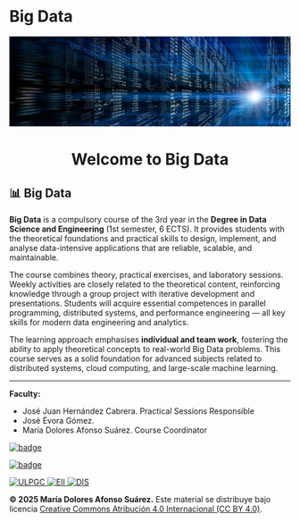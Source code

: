 # Big Data
![Cover](files/bigdata.png "Big Data")

<h1 style="text-align: center;">Welcome to Big Data</h1>

## 📊 Big Data

**Big Data** is a compulsory course of the 3rd year in the **Degree in Data Science and Engineering** (1st semester, 6 ECTS). It provides students with the theoretical foundations and practical skills to design, implement, and analyse data-intensive applications that are reliable, scalable, and maintainable.

The course combines theory, practical exercises, and laboratory sessions. Weekly activities are closely related to the theoretical content, reinforcing knowledge through a group project with iterative development and presentations. Students will acquire essential competences in parallel programming, distributed systems, and performance engineering — all key skills for modern data engineering and analytics.

The learning approach emphasises **individual and team work**, fostering the ability to apply theoretical concepts to real-world Big Data problems. This course serves as a solid foundation for advanced subjects related to distributed systems, cloud computing, and large-scale machine learning.

---

**Faculty:**

- José Juan Hernández Cabrera. Practical Sessions Responsible  
- José Évora Gómez.  
- María Dolores Afonso Suárez. Course Coordinator  


<a href="files/PDA_gcid_40386_bd_2025_2026.pdf" target="_blank"><img src="https://img.shields.io/badge/PDA-2025%2F26-blue" alt="badge"/></a>

<a href="files/BD Presentation 2025-2026.pdf" target="_blank"><img src="https://img.shields.io/badge/Presentation-2025%2F26-blue" alt="badge"/></a>

<a href="https://www.ulpgc.es" target="_blank">
  <img src="https://img.shields.io/badge/ULPGC-University-blue" alt="ULPGC">
</a>
<a href="https://eii.ulpgc.es" target="_blank">
  <img src="https://img.shields.io/badge/EII-School-blue" alt="EII">
</a>
<a href="https://www.dis.ulpgc.es" target="_blank">
  <img src="https://img.shields.io/badge/DIS-Department-blue" alt="DIS">
</a>

**© 2025 María Dolores Afonso Suárez.** Este material se distribuye bajo licencia
[Creative Commons Atribución 4.0 Internacional (CC BY 4.0)](https://creativecommons.org/licenses/by/4.0/deed.es).